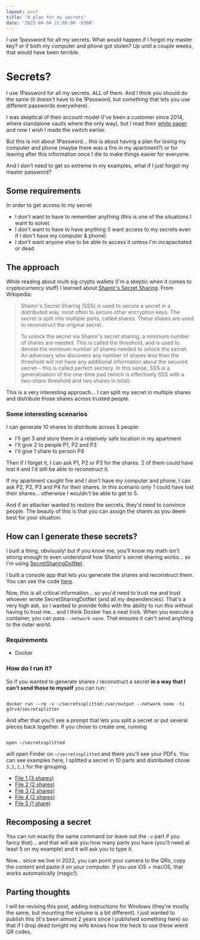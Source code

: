 ```yaml
---
layout: post
title: "A plan for my secrets"
date: "2022-04-04 21:00:00 -0300"
---
```

I use 1password for all my secrets. What would happen if I forgot my master key? or if both my computer and phone got stolen? Up until a couple weeks, that would have been terrible.

<!--more-->

# Secrets?

I use 1Password for all my secrets. ALL of them. And I think you should do the same (it doesn't have to be 1Password, but _something_ that lets you use different passwords everywhere).

I was skeptical of their account model (I've been a customer since 2014, where standalone vaults where the only way), but I read their [white paper](https://1passwordstatic.com/files/security/1password-white-paper.pdf) and now I wish I made the switch earlier.

But this is not about 1Password... this is about having a plan for losing my computer and phone (maybe there was a fire in my apartment?) or for leaving after this information once I die to make things easier for everyone.

And I don't need to get so extreme in my examples, what if I just forgot my master password?

## Some requirements

In order to get access to my secret

* I don't want to have to remember anything (this is one of the situations I want to solve)
* I don't want to have to have anything (I want access to my secrets even if I don't have my computer & phone)
* I don't want anyone else to be able to access it unless I'm incapacitated or dead

## The approach

While reading about multi sig crypto wallets (I'm a skeptic when it comes to cryptocurrency stuff) I learned about [Shamir's Secret Sharing](https://en.wikipedia.org/wiki/Shamir%27s_Secret_Sharing). From Wikipedia:

> Shamir's Secret Sharing (SSS) is used to secure a secret in a distributed way, most often to secure other encryption keys. The secret is split into multiple parts, called shares. These shares are used to reconstruct the original secret.
> 
> To unlock the secret via Shamir's secret sharing, a minimum number of shares are needed. This is called the threshold, and is used to denote the minimum number of shares needed to unlock the secret. An adversary who discovers any number of shares less than the threshold will not have any additional information about the secured secret-- this is called perfect secrecy. In this sense, SSS is a generalisation of the one-time pad (which is effectively SSS with a two-share threshold and two shares in total).

This is a very interesting approach... I can split my secret in multiple shares and distribute those shares across trusted people.

### Some interesting scenarios

I can generate 10 shares to distribute across 5 people:

* I'll get 3 and store them in a relatively safe location in my apartment
* I'll give 2 to people P1, P2 and P3
* I'll give 1 share to person P4

Then if I forget it, I can ask P1, P2 or P3 for the shares. 2 of them could have lost it and I'd still be able to reconstruct it.

If my apartment caught fire and I don't have my computer and phone, I can ask P2, P2, P3 and P4 for their shares. In this scenario only 1 could have lost their shares... otherwise I wouldn't be able to get to 5.

And if an attacker wanted to restore the secrets, they'd need to convince people. The beauty of this is that you can assign the shares as you deem best for your situation.

## How can I generate these secrets?

I built a thing, obviously! but if you know me, you'll know my math isn't strong enough to even understand how Shamir's secret sharing works... so I'm using [SecretSharingDotNet](https://www.nuget.org/packages/SecretSharingDotNet/).

I built a console app that lets you generate the shares and reconstruct them. You can see the code [here](https://github.com/g3rv4/SecretSplitter).

Now, this is all critical information... so you'd need to trust me and trust whoever wrote SecretSharingDotNet (and all my dependencies). That's a very high ask, so I wanted to provide folks with the ability to run this without having to trust me... and I think Docker has a neat trick. When you execute a container, you can pass `--network-none`. That ensures it can't send anything to the outer world.

### Requirements

* Docker

### How do I run it?

So if you wanted to generate shares / reconstruct a secret **in a way that I can't send those to myself** you can run:

```

docker run --rm -v ~/secretssplitted:/var/output --network none -ti g3rv4/secretsplitter

```

And after that you'll see a prompt that lets you split a secret or put several pieces back together. If you chose to create one, running

```

open ~/secretssplitted

```

will open Finder on `~/secretssplitted` and there you'll see your PDFs. You can see examples here, I splitted a secret in 10 parts and distributed chose `3,2,2,1` for the grouping.

* [File 1 (3 shares)](/public/secrets/group1.pdf)
* [File 2 (2 shares)](/public/secrets/group2.pdf)
* [File 3 (2 shares)](/public/secrets/group3.pdf)
* [File 4 (2 shares)](/public/secrets/group4.pdf)
* [File 5 (1 share)](/public/secrets/group5.pdf)

## Recomposing a secret

You can run exactly the same command (or leave out the `-v` part if you fancy that)... and that will ask you how many parts you have (you'll need at least 5 on my example) and it will ask you to type it.

Now... since we live in 2022, you can point your camera to the QRs, copy the content and paste it on your computer. If you use iOS + macOS, that works automatically (magic!).

## Parting thoughts

I will be revising this post, adding instructions for Windows (they're mostly the same, but mounting the volume is a bit different). I just wanted to publish this (it's been almost 2 years since I published something here) so that if I drop dead tonight my wife knows how the heck to use these wierd QR codes.